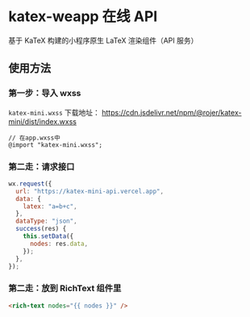 # katex-weapp 在线 API

基于 KaTeX 构建的小程序原生 LaTeX 渲染组件（API 服务）

## 使用方法

### 第一步：导入 wxss

`katex-mini.wxss` 下载地址： https://cdn.jsdelivr.net/npm/@rojer/katex-mini/dist/index.wxss

```less
// 在app.wxss中
@import "katex-mini.wxss";
```

### 第二走：请求接口

```javascript
wx.request({
  url: "https://katex-mini-api.vercel.app",
  data: {
    latex: "a=b+c",
  },
  dataType: "json",
  success(res) {
    this.setData({
      nodes: res.data,
    });
  },
});
```

### 第二走：放到 RichText 组件里

```html
<rich-text nodes="{{ nodes }}" />
```
